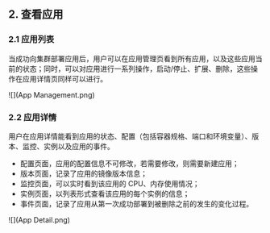 <h2 id="check">2. 查看应用</h2>

### 2.1 应用列表

当成功向集群部署应用后，用户可以在应用管理页看到所有应用，以及这些应用当前的状态；同时，可以对应用进行一系列操作，启动/停止、扩展、删除，这些操作在应用详情页同样可以进行。     

![](App Management.png)

### 2.2 应用详情

用户在应用详情能看到应用的状态、配置（包括容器规格、端口和环境变量）、版本、监控、实例以及应用的事件。  

- 配置页面，应用的配置信息不可修改，若需要修改，则需要新建应用；  
- 版本页面，记录了应用的镜像版本信息；  
- 监控页面，可以实时看到该应用的 CPU、内存使用情况；  
- 实例页面，以列表形式查看该应用的每个实例的信息；  
- 事件页面，记录了应用从第一次成功部署到被删除之前的发生的变化过程。  

![](App Detail.png)    